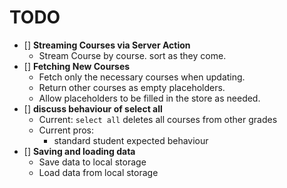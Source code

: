 # TODO

- [] **Streaming Courses via Server Action**
  - Stream Course by course. sort as they come.
- [] **Fetching New Courses**
  - Fetch only the necessary courses when updating.
  - Return other courses as empty placeholders.
  - Allow placeholders to be filled in the store as needed.
- [] **discuss behaviour of select all**
  - Current: `select all` deletes all courses from other grades
  - Current pros:
    - standard student expected behaviour
- [] **Saving and loading data**
  - Save data to local storage
  - Load data from local storage